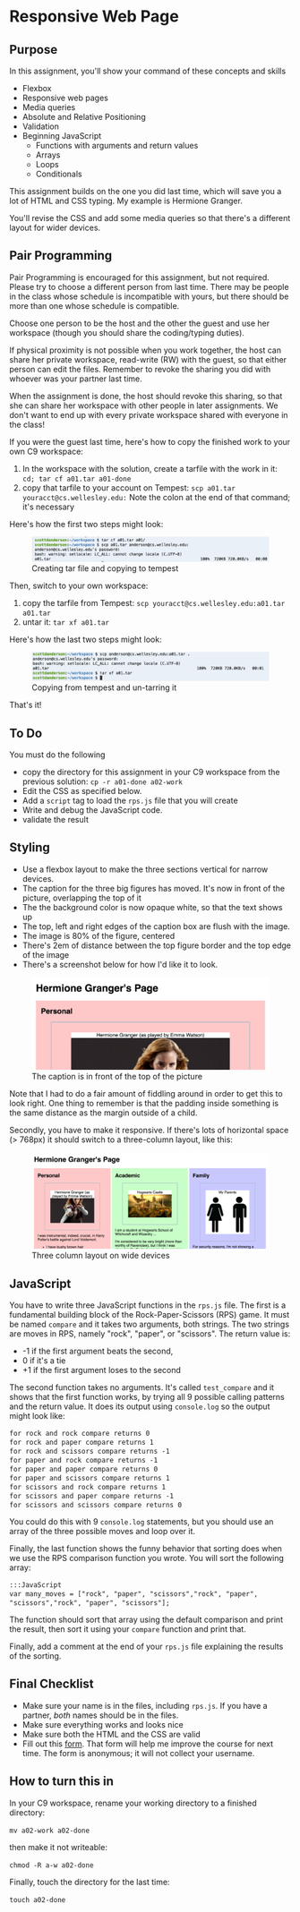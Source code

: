 # Responsive Web Page

## Purpose

In this assignment, you'll show your command of these concepts and skills

* Flexbox
* Responsive web pages
* Media queries
* Absolute and Relative Positioning
* Validation
* Beginning JavaScript
    * Functions with arguments and return values
    * Arrays
	* Loops
	* Conditionals

This assignment builds on the one you did last time, which will save
you a lot of HTML and CSS typing. My example is Hermione Granger.

You'll revise the CSS and add some media queries so that there's a
different layout for wider devices. 

## Pair Programming

Pair Programming is encouraged for this assignment, but not
required. Please try to choose a different person from last
time. There may be people in the class whose schedule is incompatible
with yours, but there should be more than one whose schedule is
compatible. 

Choose one person to be the host and the other the guest and use
her workspace (though you should share the coding/typing duties).

If physical proximity is not possible when you work together, the host
can share her private workspace, read-write (RW) with the guest, so
that either person can edit the files. Remember to revoke the sharing
you did with whoever was your partner last time.

When the assignment is done, the host should revoke this sharing, so that
she can share her workspace with other people in later assignments. We
don't want to end up with every private workspace shared with everyone in
the class!

If you were the guest last time, here's how to copy the finished work
to your own C9 workspace:

1. In the workspace with the solution, create a tarfile with the work
in it:  `cd; tar cf a01.tar a01-done`
1. copy that tarfile to your account on Tempest:
`scp a01.tar youracct@cs.wellesley.edu:` Note the colon at the end of
that command; it's necessary

Here's how the first two steps might look:
<figure>
<img src="scp-to-tempest.png">
<figcaption>Creating tar file and copying to tempest</figcaption>
</figure>

Then, switch to your own workspace:

1. copy the tarfile from Tempest: `scp youracct@cs.wellesley.edu:a01.tar a01.tar`
1. untar it: `tar xf a01.tar`

Here's how the last two steps might look:
<figure>
<img src="scp-from-tempest.png">
<figcaption>Copying from tempest and un-tarring it</figcaption>
</figure>

That's it!

## To Do

You must do the following

* copy the directory for this assignment in your C9 workspace from the
previous solution:  `cp -r a01-done a02-work`
* Edit the CSS as specified below.
* Add a `script` tag to load the `rps.js` file that you will create 
* Write and debug the JavaScript code. 
* validate the result

## Styling

* Use a flexbox layout to make the three sections vertical for narrow devices.
* The caption for the three big figures has moved. It's now in front of the picture, overlapping the top of it
* The the background color is now opaque white, so that the text shows up
* The top, left and right edges of the caption box are flush with the image.
* The image is 80% of the figure, centered
* There's 2em of distance between the top figure border and the top edge of the image
* There's a screenshot below for how I'd like it to look. 

<figure>
<img src="top-caption.png">
<figcaption>The caption is in front of the top of the picture</figcaption>
</figure>

Note that I had to do a fair amount of fiddling around in order to get
this to look right. One thing to remember is that the padding inside
something is the same distance as the margin outside of a child.

Secondly, you have to make it responsive. If there's lots of
horizontal space (> 768px) it should switch to a three-column layout,
like this:

<figure>
<img src="three-column-layout.png">
<figcaption>Three column layout on wide devices</figcaption>
</figure>

## JavaScript

You have to write three JavaScript functions in the `rps.js` file. The
first is a fundamental building block of the Rock-Paper-Scissors (RPS)
game.  It must be named `compare` and it takes two arguments, both
strings. The two strings are moves in RPS, namely "rock", "paper", or
"scissors". The return value is:

* -1 if the first argument beats the second,
* 0 if it's a tie
* +1 if the first argument loses to the second

The second function takes no arguments. It's called `test_compare` and
it shows that the first function works, by trying all 9 possible
calling patterns and the return value. It does its output using
`console.log` so the output might look like:

```
for rock and rock compare returns 0
for rock and paper compare returns 1
for rock and scissors compare returns -1
for paper and rock compare returns -1
for paper and paper compare returns 0
for paper and scissors compare returns 1
for scissors and rock compare returns 1
for scissors and paper compare returns -1
for scissors and scissors compare returns 0
```

You could do this with 9 `console.log` statements, but you should use
an array of the three possible moves and loop over it.

Finally, the last function shows the funny behavior that sorting does
when we use the RPS comparison function you wrote. You will sort the following array:

```
:::JavaScript
var many_moves = ["rock", "paper", "scissors","rock", "paper", "scissors","rock", "paper", "scissors"];
```

The function should sort that array using the default comparison and
print the result, then sort it using your `compare` function and print
that.

Finally, add a comment at the end of your `rps.js` file explaining the
results of the sorting.

## Final Checklist

* Make sure your name is in the files, including `rps.js`. If you have a partner, *both* names should be in the files.
* Make sure everything works and looks nice
* Make sure both the HTML and the CSS are valid
* Fill out this [form](https://docs.google.com/a/wellesley.edu/forms/d/e/1FAIpQLSeaobYag3lesSo10kQqN2ViO1xJi4IqIkbrIVlIyglfbuhZ0g/viewform). That form will help me improve the course for next time. The form is anonymous; it will not collect your username.

## How to turn this in

In your C9 workspace, rename your working directory to a finished directory:

`mv a02-work a02-done`

then make it not writeable:

`chmod -R a-w a02-done`

Finally, touch the directory for the last time:

`touch a02-done`

